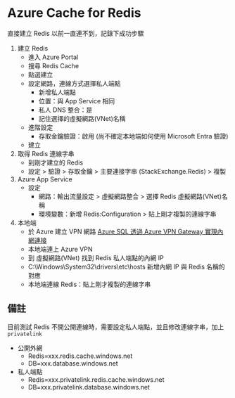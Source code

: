 # Azure Cache for Redis

直接建立 Redis 以前一直連不到，記錄下成功步驟

1. 建立 Redis
    - 進入 Azure Portal
    - 搜尋 Redis Cache
    - 點選建立
    - 設定網路，連線方式選擇私人端點
      - 新增私人端點
      - 位置：與 App Service 相同
      - 私人 DNS 整合：是
      - 記住選擇的虛擬網路(VNet)名稱
    - 進階設定
      - 存取金鑰驗證：啟用 (尚不確定本地端如何使用 Microsoft Entra 驗證)
    - 建立
2. 取得 Redis 連線字串
   - 到剛才建立的 Redis
   - 設定 > 驗證 > 存取金鑰 > 主要連接字串 (StackExchange.Redis) > 複製
3. Azure App Service
   - 設定
     - 網路：輸出流量設定 > 虛擬網路整合 > 選擇 Redis 虛擬網路(VNet)名稱
     - 環境變數：新增 Redis:Configuration > 貼上剛才複製的連線字串
4. 本地端
   - 於 Azure 建立 VPN 網路 
      [Azure SQL 透過 Azure VPN Gateway 實現內網連接](https://dotblogs.com.tw/jakeuj/2021/08/13/AzureSqlVpnGetway)
   - 本地端連上 Azure VPN
   - 到 虛擬網路(VNet) 找到 Redis 私人端點的內網 IP 
   - C:\Windows\System32\drivers\etc\hosts 新增內網 IP 與 Redis 名稱的對應
   - 本地端連線 Redis：貼上剛才複製的連線字串

## 備註
目前測試 Redis 不開公開連線時，需要設定私人端點，並且修改連線字串，加上 `privatelink`

- 公開外網
   - Redis=xxx.redis.cache.windows.net
   - DB=xxx.database.windows.net
- 私人端點
   - Redis=xxx.privatelink.redis.cache.windows.net
   - DB=xxx.privatelink.database.windows.net